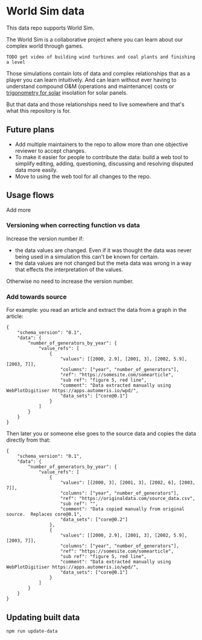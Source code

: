 # World Sim data

This data repo supports World Sim.

The World Sim is a collaborative project where you can learn about our complex world through games.

    TODO get video of building wind turbines and coal plants and finishing a level

Those simulations contain lots of data and complex relationships that as a player you can learn intuitively.  And can learn without ever having to understand compound O&M (operations and maintenance) costs or [trigonometry for solar](https://github.com/pingswept/pysolar/blob/0c61df6/pysolar/solar.py#L50) insolation for solar panels.

But that data and those relationships need to live somewhere and that's what this repository is for.

## Future plans

* Add multiple maintainers to the repo to allow more than one objective reviewer to accept changes.
* To make it easier for people to contribute the data: build a web tool to simplify editing, adding, questioning, discussing and resolving disputed data more easily.
* Move to using the web tool for all changes to the repo.

## Usage flows

Add more

### Versioning when correcting function vs data

Increase the version number if:

* the data values are changed.  Even if it was thought the data was never being used in a simulation this can't be known for certain.
* the data values are not changed but the meta data was wrong in a way that effects the interpretation of the values.

Otherwise no need to increase the version number.

### Add towards source

For example: you read an article and extract the data from a graph in the article:

    {
        "schema_version": "0.1",
        "data": {
            "number_of_generators_by_year": {
                "value_refs": [
                    {
                        "values": [[2000, 2.9], [2001, 3], [2002, 5.9], [2003, 7]],
                        "columns": ["year", "number_of_generators"],
                        "ref": "https://somesite.com/somearticle",
                        "sub ref": "figure 5, red line",
                        "comment": "Data extracted manually using WebPlotDigitiser https://apps.automeris.io/wpd/",
                        "data_sets": ["core@0.1"]
                    }
                ]
            }
        }
    }

Then later you or someone else goes to the source data and copies the data directly from that:

    {
        "schema_version": "0.1",
        "data": {
            "number_of_generators_by_year": {
                "value_refs": [
                    {
                        "values": [[2000, 3], [2001, 3], [2002, 6], [2003, 7]],
                        "columns": ["year", "number_of_generators"],
                        "ref": "https://originaldata.com/source_data.csv",
                        "sub ref": "",
                        "comment": "Data copied manually from original source.  Replaces core@0.1",
                        "data_sets": ["core@0.2"]
                    },
                    {
                        "values": [[2000, 2.9], [2001, 3], [2002, 5.9], [2003, 7]],
                        "columns": ["year", "number_of_generators"],
                        "ref": "https://somesite.com/somearticle",
                        "sub ref": "figure 5, red line",
                        "comment": "Data extracted manually using WebPlotDigitiser https://apps.automeris.io/wpd/",
                        "data_sets": ["core@0.1"]
                    }
                ]
            }
        }
    }


## Updating built data

    npm run update-data
